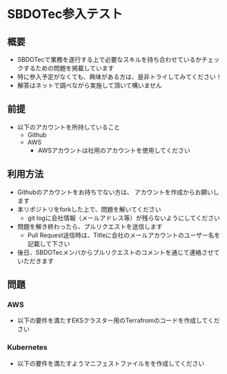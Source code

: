 SBDOTec参入テスト
====

## 概要
- SBDOTecで業務を遂行する上で必要なスキルを持ち合わせているかチェックするための問題を掲載しています
- 特に参入予定がなくても、興味がある方は、是非トライしてみてください！
- 解答はネットで調べながら実施して頂いて構いません

## 前提
- 以下のアカウントを所持していること
  - Github
  - AWS
    - AWSアカウントは社用のアカウントを使用してください

## 利用方法
- Githubのアカウントをお持ちでない方は、 アカウントを作成からお願いします
- 本リポジトリをforkした上で、問題を解いてください  
  - git logに会社情報（メールアドレス等）が残らないようにしてください
- 問題を解き終わったら、プルリクエストを送信します
  - Pull Request送信時は、Titleに会社のメールアカウントのユーザー名を記載して下さい
- 後日、SBDOTecメンバからプルリクエストのコメントを通じて連絡させていただきます

## 問題

### AWS
- 以下の要件を満たすEKSクラスター用のTerrafromのコードを作成してください

### Kubernetes
- 以下の要件を満たすようマニフェストファイルをを作成してください